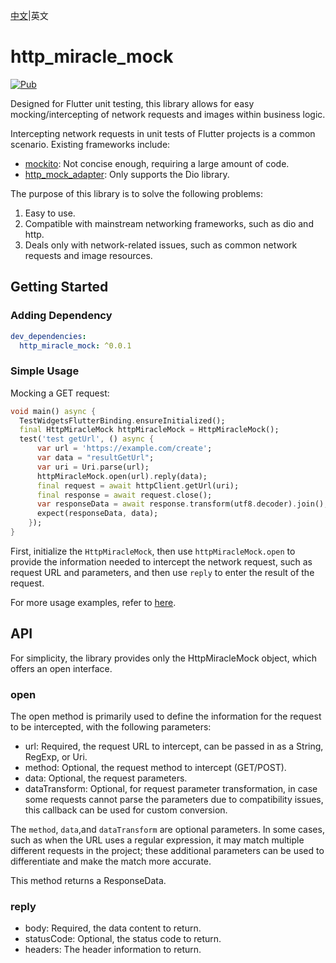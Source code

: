 [中文](README_CN.md)|英文

# http_miracle_mock
  [![Pub](https://img.shields.io/pub/v/http_miracle_mock.svg?label=dev&include_prereleases)](https://pub.dev/packages/http_miracle_mock)

Designed for Flutter unit testing, this library allows for easy mocking/intercepting of network requests and images within business logic.

Intercepting network requests in unit tests of Flutter projects is a common scenario. Existing frameworks include:

- [mockito](https://pub.dev/packages/mockito): Not concise enough, requiring a large amount of code.
- [http_mock_adapter](https://pub.dev/packages/http_mock_adapter): Only supports the Dio library. 

The purpose of this library is to solve the following problems:

1. Easy to use.
2. Compatible with mainstream networking frameworks, such as dio and http.
3. Deals only with network-related issues, such as common network requests and image resources.

## Getting Started

### Adding Dependency

```yaml
dev_dependencies:
  http_miracle_mock: ^0.0.1
```

### Simple Usage
Mocking a GET request:

```dart
void main() async {
  TestWidgetsFlutterBinding.ensureInitialized();
  final HttpMiracleMock httpMiracleMock = HttpMiracleMock();
  test('test getUrl', () async {
      var url = 'https://example.com/create';
      var data = "resultGetUrl";
      var uri = Uri.parse(url);
      httpMiracleMock.open(url).reply(data);
      final request = await httpClient.getUrl(uri);
      final response = await request.close();
      var responseData = await response.transform(utf8.decoder).join();
      expect(responseData, data);
    });
}
```

First, initialize the `HttpMiracleMock`, then use `httpMiracleMock.open` to provide the information needed to intercept the network request, such as request URL and parameters, and then use `reply` to enter the result of the request.

For more usage examples, refer to [here](/test/http_miracle_mock_test.dart).

## API

For simplicity, the library provides only the HttpMiracleMock object, which offers an open interface.

### open

The open method is primarily used to define the information for the request to be intercepted, with the following parameters:

- url: Required, the request URL to intercept, can be passed in as a String, RegExp, or Uri.
- method: Optional, the request method to intercept (GET/POST).
- data: Optional, the request parameters.
- dataTransform: Optional, for request parameter transformation, in case some requests cannot parse the parameters due to compatibility issues, this callback can be used for custom conversion. 

The `method`, `data`,and `dataTransform` are optional parameters. In some cases, such as when the URL uses a regular expression, it may match multiple different requests in the project; these additional parameters can be used to differentiate and make the match more accurate. 

This method returns a ResponseData.

### reply

- body: Required, the data content to return.
- statusCode: Optional, the status code to return.
- headers: The header information to return.